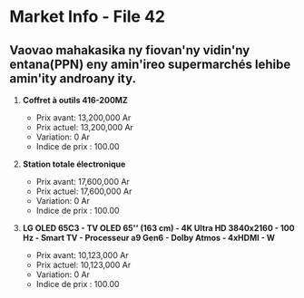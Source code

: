 # Market Info - File 42

## Vaovao mahakasika ny fiovan'ny vidin'ny entana(PPN) eny amin'ireo supermarchés lehibe amin'ity androany ity.

1. **Coffret à outils 416-200MZ**
   - Prix avant: 13,200,000 Ar
   - Prix actuel: 13,200,000 Ar
   - Variation: 0 Ar
   - Indice de prix : 100.00

2. **Station totale électronique**
   - Prix avant: 17,600,000 Ar
   - Prix actuel: 17,600,000 Ar
   - Variation: 0 Ar
   - Indice de prix : 100.00

3. **LG OLED 65C3 - TV OLED 65'' (163 cm) - 4K Ultra HD 3840x2160 - 100 Hz - Smart TV - Processeur a9 Gen6 - Dolby Atmos - 4xHDMI - W**
   - Prix avant: 10,123,000 Ar
   - Prix actuel: 10,123,000 Ar
   - Variation: 0 Ar
   - Indice de prix : 100.00

